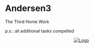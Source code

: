 # Andersen3

The Third Home Work

p.s.: all additional tasks compelted

<p align="center">
  <a href="https://github.com/othneildrew/Best-README-Template">
    <img src=https://user-images.githubusercontent.com/86077011/145428055-114cbb03-13fc-448e-94b8-53267e5d5102.gif alt="Logo">
  </a>
  <p align="center">
